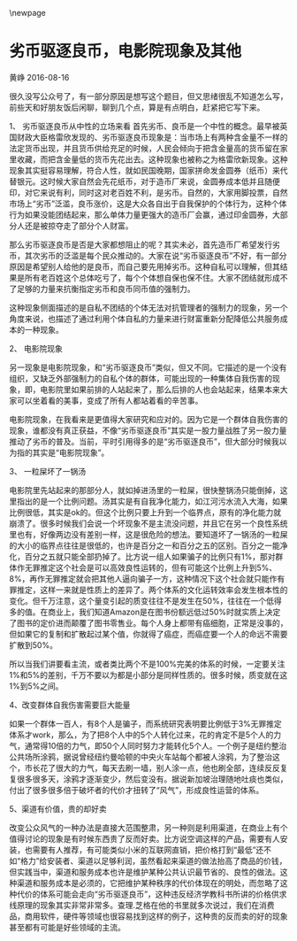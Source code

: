 \newpage



# 劣币驱逐良币，电影院现象及其他

黄峥  2016-08-16

很久没写公众号了，有一部分原因是想写这个题目，但又思绪很乱不知道怎么写，前些天和好朋友饭后闲聊，聊到几个点，算是有点明白，赶紧把它写下来。

1、 劣币驱逐良币从中性的立场来看
首先劣币、良币是一个中性的概念。最早被英国财政大臣格雷欣发现的、劣币驱逐良币现象是：当市场上有两种含金量不一样的法定货币出现，并且货币供给充足的时候，人民会倾向于把含金量高的货币留在家里收藏，而把含金量低的货币先花出去。这种现象也被称之为格雷欣新现象。这种现象其实挺容易理解，符合人性，就如民国晚期，国家拼命发金圆券（纸币）来代替银元。这时候大家自然会先花纸币，对于造币厂来说，金圆券成本低并且随便印，对它来说有利，同时这对老百姓不利，是劣币。自然的，大家用脚投票，自然市场上“劣币”泛滥，良币涨价，这是大众各自出于自我保护的个体行为，这种个体行为如果没能团结起来，那么单体力量更强大的造币厂会赢，通过印金圆券，大部分人还是被掠夺走了部分个人财富。

那么劣币驱逐良币是否是大家都想阻止的呢？其实未必，首先造币厂希望发行劣币，其次劣币的泛滥是每个民众推动的。大家在说“劣币驱逐良币”不好，有一部分原因是希望别人给他的是良币，而自己要先用掉劣币。这种自私可以理解，但其结果是所有老百姓这个总体吃亏了，每个个体想自保也保不住。大家不团结就形成不了足够的力量来抗衡指定劣币和良币同币值的强制力。

这种现象侧面描述的是自私不团结的个体无法对抗管理者的强制力的现象，另一个角度来说，也描述了通过利用个体自私的力量来进行财富重新分配降低公共服务成本的一种现象。

2、 电影院现象

另一现象是电影院现象，和“劣币驱逐良币”类似，但又不同。它描述的是一个没有组织，又缺乏外部强制力的自私个体的群体，可能出现的一种集体自我伤害的现象，即，电影院里如果前排的人站起来了，那么后排的人也会站起来，结果本来大家可以坐着看的美事，变成了所有人都站着看的辛苦事。

电影院现象，在我看来是更值得大家研究和应对的。因为它是一个群体自我伤害的现象，谁都没有真正获益，不像“劣币驱逐良币”其实是一股力量战胜了另一股力量推动了劣币的普及。当前，平时引用得多的是“劣币驱逐良币”，但大部分时候我以为指的其实是“电影院现象”。

3、 一粒屎坏了一锅汤

电影院里先站起来的那部分人，就如掉进汤里的一粒屎，很快整锅汤只能倒掉，这里指出的是一个比例问题。汤其实是有自我净化能力，如江河污水流入大海，如果比例很低，其实是ok的。但这个比例只要上升到一个临界点，原有的净化能力就崩溃了。很多时候我们会说一个坏现象不是主流没问题，并且它在另一个良性系统里也有，好像两边没有差别一样，这是很危险的想法。要知道坏了一锅汤的一粒屎的大小的临界点往往是很低的，也许是百分之一和百分之五的区别。百分之一能净化，百分之五就只能全部扔掉了。比方说一组人如果骗子的比例只有1%，那对群体作无罪推定这个社会是可以高效良性运转的，但有可能这个比例上升到5%、8%，再作无罪推定就会把其他人逼向骗子一方，这种情况下这个社会就只能作有罪推定，这样一来就是性质上的差异了。两个体系的文化运转效率会发生根本性的变化。但千万注意，这个量变引起的质变往往不是发生在50%，往往在一个低得多的值。在商业上，我们知道Amazon是在图书份额远低过50%时就实质上决定了图书的定价进而颠覆了图书零售业。每个人身上都带有癌细胞，正常是没事的，但如果它的复制和扩散起过某个值，你就得了癌症，而癌症要一个人的命远不需要扩散到50%。

所以当我们讲要看主流，或者类比两个不是100%完美的体系的时候，一定要关注1%和5%的差别，千万不要以为都是小部分是同样性质的。很多时候，质变就在这1%到5%之间。

4、改变群体自我伤害需要巨大能量

如果一个群体一百人，有8个人是骗子，而系统研究表明要比例低于3%无罪推定体系才work，那么，为了把8个人中的5个人转化过来，花的肯定不是5个人的力气，通常得10倍的力气，即50个人同时努力才能转化5个人。一个例子是纽约整治公共场所涂鸦，据说曾经纽约曼哈顿的中央火车站每个都被人涂鸦，为了整治这个，市长花了很大的力气，每天去刷一墙，别人涂一点，他也刷全部，连续反反复复很多很多天，涂鸦才逐渐变少，然后变没有。据说新加坡治理随地吐痰也类似，付出了很多很多倍于破坏者的代价才扭转了“风气”，形成良性运营的体系。

5、渠道有价值，贵的却好卖

改变公众风气的一种办法是直接大范围整肃，另一种则是利用渠道，在商业上有个值得讨论的现象是有时候东西贵了反而好卖。比方说空调这样的产品，需要有人安装，也需要有人推荐，有可能类似小米的互联网直销，把价格打到“最低”还不如“格力”给安装者、渠道以足够利润，虽然看起来渠道的做法抬高了商品的价钱，但实践当中，渠道和服务成本也许是维护某种公共认识最节省的、良性的做法。这种渠道和服务成本是必须的，它把维护某种秩序的代价体现在的明处，而忽略了这种代价的体系可能会走向“劣币驱逐良币”，这种违反经济学教科书所讲的价格供求线原理的现象其实非常非常多。查理.芝格在他的书里就多次说过，我们在消费品，商用软件，硬件等领域也很容易找到这样的例子，这种贵的反而卖的好的现象甚至都有可能是好些领域的主流。

